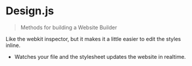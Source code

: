 # Design.js

> Methods for building a Website Builder

Like the webkit inspector, but it makes it a little easier to edit the styles inline.

- Watches your file and the stylesheet updates the website in realtime.